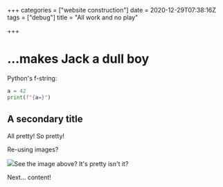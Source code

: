 +++
categories = ["website construction"]
date = 2020-12-29T07:38:16Z
tags = ["debug"]
title = "All work and no play"

+++
# ...makes Jack a dull boy

Python's f-string:

```python
a = 42
print(f"{a=}")
```

## A secondary title

All pretty! So pretty!

Re-using images?

![](/uploads/landscape_full-size_192.jpg)See the image above? It's pretty isn't it?

Next... content!